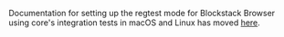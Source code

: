 Documentation for setting up the regtest mode for Blockstack Browser
using core's integration tests in macOS and Linux has
moved [here](../integration_tests).
